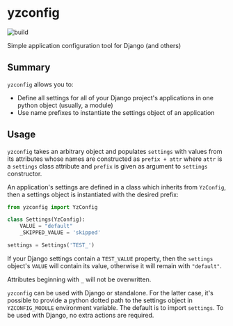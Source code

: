 yzconfig
========

![build](https://travis-ci.org/ykshatroff/yzconfig.svg?branch=master)

Simple application configuration tool for Django (and others)

Summary
-------

`yzconfig` allows you to:

* Define all settings for all of your Django project's applications in one python object (usually, a module)
* Use name prefixes to instantiate the settings object of an application 

Usage
-----

`yzconfig` takes an arbitrary object and populates `settings` with values from its attributes whose names
are constructed as `prefix + attr` where `attr` is a `settings` class attribute and `prefix` is given as argument to
`settings` constructor.

An application's settings are defined in a class which inherits from `YzConfig`, then a settings object
is instantiated with the desired prefix:
```python
from yzconfig import YzConfig

class Settings(YzConfig):
    VALUE = "default"
    _SKIPPED_VALUE = 'skipped'

settings = Settings('TEST_')
```

If your Django settings contain a `TEST_VALUE` property, then the `settings` object's `VALUE` will contain its value,
otherwise it will remain with `"default"`.

Attributes beginning with `_` will not be overwritten. 

`yzconfig` can be used with Django or standalone. For the latter case, it's possible to provide a python dotted path
to the settings object in `YZCONFIG_MODULE` environment variable. The default is to import `settings`. 
To be used with Django, no extra actions are required.

